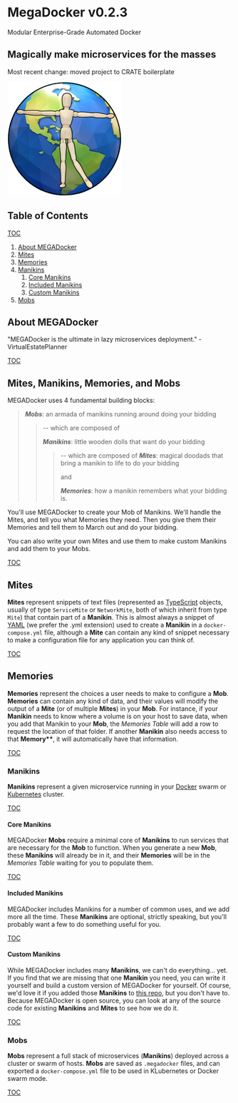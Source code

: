 [//]: # 'README.md'
[//]: # 'MegaDocker'
[//]: # 'a standard github markdown readme file'
[//]: # 'Created by George Georgulas IV on 1/26/19.'
[//]: # 'Copyright © 2019 The MegaDocker Group. All rights reserved.'

# MegaDocker v0.2.3

Modular Enterprise-Grade Automated Docker

## Magically make microservices for the masses

Most recent change:
moved project to CRATE boilerplate

![alt text](./src/images/icons/icon.png 'MegaDockerLogo')

[](#table-of-contents)

## Table of Contents

[TOC](#table-of-contents 'Jump back to the Table of Contents')

1. [About MEGADocker](#about-megadocker 'Learn about MEGADocker')
2. [Mites](#mites 'AKA snippets')
3. [Memories](#memories 'AKA Microservice Settings')
4. [Manikins](#manikins 'AKA Microservices')
   1. [Core Manikins](#core-manikins 'AKA Microservices you have to have')
   2. [Included Manikins](#included-manikins 'AKA Microservices we wrote for you')
   3. [Custom Manikins](#custom-manikins 'AKA Microservices you write yourself')
5. [Mobs](#mobs 'AKA docker-compose files')

[](#about-megadocker)

## About MEGADocker

"MEGADocker is the ultimate in lazy microservices deployment." - VirtualEstatePlanner

[TOC](#table-of-contents 'Jump back to the Table of Contents')

[](#mites-manikins-memories-and-mobs)

## Mites, Manikins, Memories, and Mobs

MEGADocker uses 4 fundamental building blocks:

> **_Mobs_**: an armada of manikins running around doing your bidding
>
> > -- which are composed of
> >
> > **_Manikins_**: little wooden dolls that want do your bidding
> >
> > > -- which are composed of
> > > **_Mites_**: magical doodads that bring a manikin to life to do your bidding
> > >
> > > and
> > >
> > > **_Memories_**: how a manikin remembers what your bidding is.

You'll use MEGADocker to create your Mob of Manikins. We'll handle the Mites, and tell you what Memories they need. Then you give them their Memories and tell them to March out and do your bidding.

You can also write your own Mites and use them to make custom Manikins and add them to your Mobs.

[TOC](#table-of-contents 'Jump back to the Table of Contents')

[](#mites)

## Mites

**Mites** represent snippets of text files (represented as [TypeScript](https://www.typescriptlang.org) objects, usually of type `ServiceMite` or `NetworkMite`, both of which inherit from type `Mite`) that contain part of a **Manikin**. This is almost always a snippet of [YAML](https://yaml.org) (we prefer the .yml extension) used to create a **Manikin** in a `docker-compose.yml` file, although a **Mite** can contain any kind of snippet necessary to make a configuration file for any application you can think of.

[TOC](#table-of-contents 'Jump back to the Table of Contents')

[](#memories)

## Memories

**Memories** represent the choices a user needs to make to configure a **Mob**. **Memories** can contain any kind of data, and their values will modify the output of a **Mite** (or of multiple **Mites**) in your **Mob**. For instance, if your **Manikin** needs to know where a volume is on your host to save data, when you add that Manikin to your **Mob**, the _Memories Table_ will add a row to request the location of that folder. If another **Manikin** also needs access to that **Memory\*\***, it will automatically have that information.

[TOC](#table-of-contents 'Jump back to the Table of Contents')

[](#manikins)

### Manikins

**Manikins** represent a given microservice running in your [Docker](https://www.docker.com) swarm or [Kubernetes](https://kubernetes.io) cluster.

[TOC](#table-of-contents 'Jump back to the Table of Contents')

[](#core-manikins)

#### Core Manikins

MEGADocker **Mobs** require a minimal core of **Manikins** to run services that are necessary for the **Mob** to function. When you generate a new **Mob**, these **Manikins** will already be in it, and their **Memories** will be in the _Memories Table_ waiting for you to populate them.

[TOC](#table-of-contents 'Jump back to the Table of Contents')

[](#included-manikins)

#### Included Manikins

MEGADocker includes Manikins for a number of common uses, and we add more all the time. These **Manikins** are optional, strictly speaking, but you'll probably want a few to do something useful for you.

[TOC](#table-of-contents 'Jump back to the Table of Contents')

[](#custom-manikins)

#### Custom Manikins

While MEGADocker includes many **Manikins**, we can't do everything… yet. If you find that we are missing that one **Manikin** you need, you can write it yourself and build a custom version of MEGADocker for yourself. Of course, we'd love it if you added those **Manikins** to [this repo](https://github.com/VirtualEstatePlanner/MD), but you don't have to. Because MEGADocker is open source, you can look at any of the source code for existing **Manikins** and **Mites** to see how we do it.

[TOC](#table-of-contents 'Jump back to the Table of Contents')

[](#mobs)

### Mobs

**Mobs** represent a full stack of microservices (**Manikins**) deployed across a cluster or swarm of hosts. **Mobs** are saved as `.megadocker` files, and can exported a `docker-compose.yml` file to be used in KLubernetes or Docker swarm mode.

[TOC](#table-of-contents 'Jump back to the Table of Contents')
